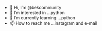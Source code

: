 - 👋 Hi, I’m @bekcommunity
- 👀 I’m interested in ...python
- 🌱 I’m currently learning ...python
- 📫 How to reach me ...instagram and e-mail



